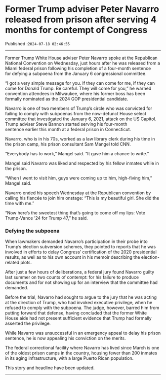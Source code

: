 # Former Trump adviser Peter Navarro released from prison after serving 4 months for contempt of Congress

Published :`2024-07-18 02:46:55`

---

Former Trump White House adviser Peter Navarro spoke at the Republican National Convention on Wednesday, just hours after he was released from a Miami federal prison following his completion of a four-month sentence for defying a subpoena from the January 6 congressional committee.

“I got a very simple message for you. If they can come for me, if they can come for Donald Trump. Be careful. They will come for you,” he warned convention attendees in Milwaukee, where his former boss has been formally nominated as the 2024 GOP presidential candidate.

Navarro is one of two members of Trump’s circle who was convicted for failing to comply with subpoenas from the now-defunct House select committee that investigated the January 6, 2021, attack on the US Capitol. Trump adviser Steve Bannon started serving his four-month sentence earlier this month at a federal prison in Connecticut.

Navarro, who is in his 70s, worked as a law library clerk during his time in the prison camp, his prison consultant Sam Mangel told CNN.

“Everybody has to work,” Mangel said. “It gave him a chance to write.”

Mangel said Navarro was liked and respected by his fellow inmates while in the prison.

“When I went to visit him, guys were coming up to him, high-fiving him,” Mangel said.

Navarro ended his speech Wednesday at the Republican convention by calling his fiancée to join him onstage: “This is my beautiful girl. She did the time with me.”

“Now here’s the sweetest thing that’s going to come off my lips: Vote Trump-Vance ’24 for Trump 47,” he said.

### Defying the subpoena

When lawmakers demanded Navarro’s participation in their probe into Trump’s election subversion schemes, they pointed to reports that he was involved in efforts to delay Congress’ certification of the 2020 presidential results, as well as to his own account in his memoir describing the election-related plots.

After just a few hours of deliberations, a federal jury found Navarro guilty last summer on two counts of contempt: for his failure to produce documents and for not showing up for an interview that the committee had demanded.

Before the trial, Navarro had sought to argue to the jury that he was acting at the direction of Trump, who had invoked executive privilege, when he refused to comply with the subpoena. The judge, however, barred him from putting forward that defense, having concluded that the former White House aide had not present sufficient evidence that Trump had formally asserted the privilege.

While Navarro was unsuccessful in an emergency appeal to delay his prison sentence, he is now appealing his conviction on the merits.

The federal correctional facility where Navarro has lived since March is one of the oldest prison camps in the country, housing fewer than 200 inmates in its aging infrastructure, with a large Puerto Rican population.

This story and headline have been updated.

---

